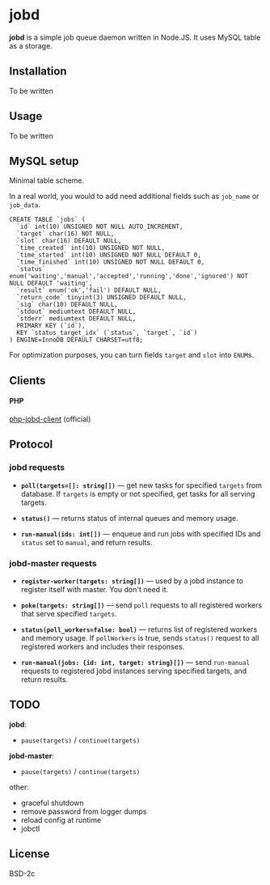 # jobd

**jobd** is a simple job queue daemon written in Node.JS. It uses MySQL table as
a storage.


## Installation

To be written


## Usage

To be written


## MySQL setup

Minimal table scheme.

In a real world, you would to add need additional fields such as `job_name` or
`job_data`. 

```
CREATE TABLE `jobs` (
  `id` int(10) UNSIGNED NOT NULL AUTO_INCREMENT,
  `target` char(16) NOT NULL,
  `slot` char(16) DEFAULT NULL,
  `time_created` int(10) UNSIGNED NOT NULL,
  `time_started` int(10) UNSIGNED NOT NULL DEFAULT 0,
  `time_finished` int(10) UNSIGNED NOT NULL DEFAULT 0,
  `status` enum('waiting','manual','accepted','running','done','ignored') NOT NULL DEFAULT 'waiting',
  `result` enum('ok','fail') DEFAULT NULL,
  `return_code` tinyint(3) UNSIGNED DEFAULT NULL,
  `sig` char(10) DEFAULT NULL,
  `stdout` mediumtext DEFAULT NULL,
  `stderr` mediumtext DEFAULT NULL,
  PRIMARY KEY (`id`),
  KEY `status_target_idx` (`status`, `target`, `id`)
) ENGINE=InnoDB DEFAULT CHARSET=utf8;
```

For optimization purposes, you can turn fields `target` and `slot` into `ENUM`s.


## Clients

#### PHP

[php-jobd-client](github.com/gch1p/php-jobd-client) (official)

## Protocol

### jobd requests

* **`poll(targets=[]: string[])`** — get new tasks for specified `targets` from database.
  If `targets` is empty or not specified, get tasks for all serving targets.
  
* **`status()`** — returns status of internal queues and memory usage.

* **`run-manual(ids: int[])`** — enqueue and run jobs with specified IDs and
  `status` set to `manual`, and return results. 
  

### jobd-master requests

* **`register-worker(targets: string[])`** — used by a jobd instance to register itself
  with master. You don't need it.
  
* **`poke(targets: string[])`** — send `poll` requests to all registered workers that serve
  specified `targets`.
  
* **`status(poll_workers=false: bool)`** — returns list of registered workers and
  memory usage. If `pollWorkers` is true, sends `status()` request to all registered
  workers and includes their responses.

* **`run-manual(jobs: {id: int, target: string}[])`** — send `run-manual`
  requests to registered jobd instances serving specified targets, and return
  results.


## TODO

**jobd**:
- `pause(targets)` / `continue(targets)`

**jobd-master**:
- `pause(targets)` / `continue(targets)`

other:
- graceful shutdown
- remove password from logger dumps
- reload config at runtime
- jobctl


## License

BSD-2c